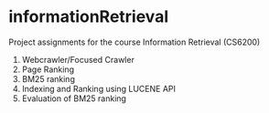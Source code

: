 # informationRetrieval
Project assignments for the course Information Retrieval (CS6200)
 1. Webcrawler/Focused Crawler
 2. Page Ranking
 3. BM25 ranking
 4. Indexing and Ranking using LUCENE API
 5. Evaluation of BM25 ranking
